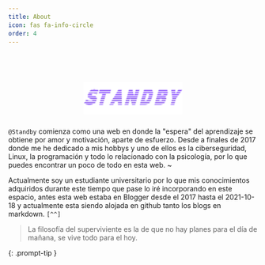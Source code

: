 ```yaml
---
title: About
icon: fas fa-info-circle
order: 4
---
```


<h1 align="center">
  <br>
  <a href="/"><img src="/assets/img/icon/banner.png" alt="Standby" width="200"></a>
</h1>

`@Standby` comienza como una web en donde la "espera" del aprendizaje se obtiene por amor y motivación, aparte de esfuerzo. Desde a finales de 2017 donde me he dedicado a mis hobbys y uno de ellos es la ciberseguridad, Linux, la programación y todo lo relacionado con la psicología, por lo que puedes encontrar un poco de todo en esta web. ~

Actualmente soy un estudiante universitario por lo que mis conocimientos adquiridos durante este tiempo que pase lo iré incorporando en este espacio, antes esta web estaba en Blogger desde el 2017 hasta el 2021-10-18 y actualmente esta siendo alojada en github tanto los blogs en markdown. `[^^]`

> La filosofía del superviviente es la de que no hay planes para el día de mañana, se vive todo para el hoy.

{: .prompt-tip }
